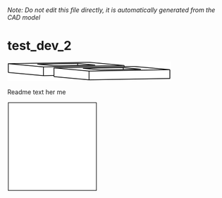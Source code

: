 ###### Note: Do not edit this file directly, it is automatically generated from the CAD model

# test_dev_2

![](/project.svg)



 Readme text her me 

![readme](/readme8ed562d6-bca8-449a-905f-9d3737135ed9.svg)





